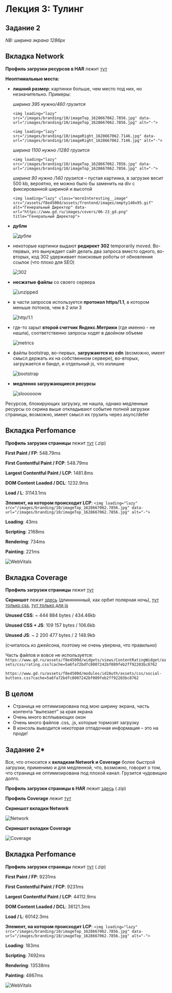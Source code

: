 Лекция 3: Тулинг
=============
Задание 2
--------

*NB: ширина экрана 1286px*

Вкладка Network
----

**Профиль загрузки ресурсов в HAR** лежит [тут](https://github.com/zayarnaya/tooling/blob/main/filesFast/www.gd.ru2.har "Профиль загрузки .har")

**Неоптимальные места:**

- **лишний размер**: картинки больше, чем место под них, но незначительно. Примеры:

  *ширина 395 нужно/460 грузится*

  `<img loading="lazy" src="/images/branding/10/imageTop_1628667062.7856.jpg" data-url="/images/branding/10/imageTop_1628667062.7856.jpg" alt="-">`

  `<img loading="lazy" src="/images/branding/10/imageRight_1628667062.7146.jpg" data-url="/images/branding/10/imageRight_1628667062.7146.jpg" alt="-">`

  *ширина 1100 нужно /1280 грузится*

  `<img loading="lazy" src="/images/branding/10/imageTop_1628667062.7856.jpg" data-url="/images/branding/10/imageTop_1628667062.7856.jpg" alt="-">`

  *ширина 90 нужно /140 грузится* – пустая картинка, в загрузке весит 500 kb, вероятно, ее можно было бы заменить на div  с фиксированной шириной и высотой

  `<img loading="lazy" class="moreInteresting__image" src="/assets/f8e4500d/assets/frontend/images/empty140x95.gif" alt="Генеральный Директор" data-url="https://www.gd.ru/images/covers/06-23_gd.png" title="Генеральный Директор">`

- **дубли**

  ![дубли](https://github.com/zayarnaya/tooling/blob/main/filesFast/moreDoubles.png)

- некоторые картинки выдают **редирект 302** temporarily moved. Во-первых, это вынуждает сайт делать два запроса вместо одного, во-вторых, код 302 удерживает поисковые роботы от обновления ссылок (что плохо для SEO)

  ![302](https://github.com/zayarnaya/tooling/blob/main/filesFast/problems_302.png)

- **несжатые файлы** со своего сервера

  ![unzipped](https://github.com/zayarnaya/tooling/blob/main/filesFast/noZipping.png)
  
- в части запросов используется **протокол https/1.1**, в котором меньше потоков, чем в 2 или 3

  ![http/1.1](https://github.com/zayarnaya/tooling/blob/main/filesFast/http1-1.png)
  
- где-то зарыт **второй счетчик Яндекс.Метрики** (где именно - не нашла), соответственно запросы ходят в двойном объеме

  ![metrics](https://github.com/zayarnaya/tooling/blob/main/filesFast/twoTags.png)

- файлы bootstrap, во-первых, **загружаются из cdn** (возможно, имеет смысл держать их на собственном сервере), во-вторых, загружается и бандл, и отдельный js, что излишне
  
  ![bootstrap](https://github.com/zayarnaya/tooling/blob/main/filesFast/bootstrap.png)

- **медленно загружающиеся ресурсы**

  ![sloooooow](https://github.com/zayarnaya/tooling/blob/main/filesFast/Network%20long%20requests.png)

Ресурсов, блокирующих загрузку, не нашла, однако медленные ресурсы со скрина выше откладывают событие полной загрузки страницы, возможно, имеет смысл их грузить через async/defer

Вкладка Perfomance
----

**Профиль загрузки страницы** лежит [тут](https://github.com/zayarnaya/tooling/blob/main/filesFast/Trace-20230613T224355.json.zip "Профиль загрузки страницы Perfomance") (.zip)

**First Paint / FP**: 548.79ms

**First Contentful Paint / FCP**: 548.79ms

**Largest Contentful Paint / LCP**: 1481.8ms

**DOM Content Loaded / DCL**: 1232.9ms

**Load / L**: 31143.1ms

**Элемент, на котором происходит LCP**: `<img loading="lazy" src="/images/branding/10/imageTop_1628667062.7856.jpg" data-url="/images/branding/10/imageTop_1628667062.7856.jpg" alt="-">`

**Loading**: 43ms

**Scripting**: 2168ms

**Rendering**: 734ms

**Painting**: 221ms

![WebVitals](https://github.com/zayarnaya/tooling/blob/main/filesFast/Vitals.png)

Вкладка Coverage
----
**Профиль загрузки страницы** лежит [тут](https://github.com/zayarnaya/tooling/blob/main/filesFast/Coverage-20230613T224618.json "Профиль загрузуи страницы - Coverage")

**Скриншот** лежит [здесь](https://github.com/zayarnaya/tooling/blob/main/filesFast/CoverageByUsage.png "Скриншот Coverage") (длинннннный, как орбит полярная ночь), [тут только css](https://github.com/zayarnaya/tooling/blob/main/filesFast/CoverageByType_CSS.png "Coverage для CSS"), [тут только для js](https://github.com/zayarnaya/tooling/blob/main/filesFast/CoverageByType_JS.png "Coverage для js")

**Unused CSS**: ~ 444 884 bytes / 434.46kb

**Unused CSS + JS**: 109 157 bytes / 106.6kb

**Unused JS**: ~ 2 200 477 bytes / 2 148.9kb

(считалось из джейсона, поэтому не очень уверена, что правильно)

Часть файлов и вовсе не используется:
`https://www.gd.ru/assets/f8e4500d/widgets/views/ContentRatingWidget/assets/css/rating.css?cache=5a6fa72bdfc8007242bf089feb2ff92203bc8762`

`https://www.gd.ru/assets/f8e4500d/modules/id2Auth/assets/css/social-buttons.css?cache=5a6fa72bdfc8007242bf089feb2ff92203bc8762`

В целом 
---
- Страница не оптимизирована под мою ширину экрана, часть контента “вылезает” за края экрана
- Очень много всплывающих окон
- Очень много файлов .css, .js, которые тормозят загрузку
- В консоль выводится некоторая отладочная информация – это на проде!


Задание 2*
---

Все, что относится к **вкладкам Network и Coverage** более быстрой загрузки, применимо и для медленной, что, возможно, говорит о том, что страница не оптимизирована под плохой канал. Грузится чудовищно долго.

**Профиль загрузки страницы в HAR** лежит [здесь](https://github.com/zayarnaya/tooling/blob/main/filesSlow/www.gd.ru.har.zip "Профиль медленной загрузки страницы .har") (.zip)

**Профиль Coverage** лежит [тут](https://github.com/zayarnaya/tooling/blob/main/filesSlow/Coverage-20230614T211432.json "Профиль Coverage медленной загрузки")

**Скриншот вкладки Network**

![Network](https://github.com/zayarnaya/tooling/blob/main/filesSlow/network.png "Network slow")

**Скриншот вкладки Coverage**

![Coverage](https://github.com/zayarnaya/tooling/blob/main/filesSlow/coverage.png "Coverage slow")

Вкладка Perfomance
--
**Профиль загрузки страницы** лежит [тут](https://github.com/zayarnaya/tooling/blob/main/filesSlow/Trace-20230615T124208.json.zip "Профиль Perfomance медленной загрузки") (.zip)

**First Paint / FP**: 9231ms

**First Contentful Paint / FCP**: 9231ms

**Largest Contentful Paint / LCP**: 44112.9ms

**DOM Content Loaded / DCL**: 36121.3ms

**Load / L**: 60142.3ms

**Элемент, на котором происходит LCP**: `<img loading="lazy" src="/images/branding/10/imageTop_1628667062.7856.jpg" data-url="/images/branding/10/imageTop_1628667062.7856.jpg" alt="-">`

**Loading**: 183ms

**Scripting**: 7492ms

**Rendering**: 13538ms

**Painting**: 4867ms

![WebVitals](https://github.com/zayarnaya/tooling/blob/main/filesSlow/vitals.png "WebVitals slow")





